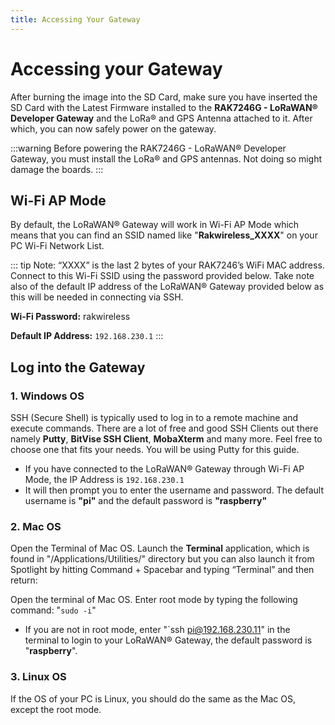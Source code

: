 ```yaml
---
title: Accessing Your Gateway
---
```


# Accessing your Gateway
After burning the image into the SD Card, make sure you have inserted the SD Card with the Latest Firmware installed to the **RAK7246G - LoRaWAN® Developer Gateway** and the LoRa® and GPS Antenna attached to it. After which, you can now safely power on the gateway.

:::warning 
Before powering the RAK7246G - LoRaWAN® Developer Gateway, you must install the LoRa® and GPS antennas. Not doing so might damage the boards.
:::

## Wi-Fi AP Mode
By default, the LoRaWAN® Gateway will work in Wi-Fi AP Mode which means that you can find an SSID named like "**Rakwireless_XXXX**" on your PC Wi-Fi Network List.

<Cimg src="/assets/images/quick-start-guide/rak7246/access_point.jpg" width="100%" figure_number = "1" caption="RAKwireless Access Point"/>

::: tip Note: 
“XXXX” is the last 2 bytes of your RAK7246’s WiFi MAC address. Connect to this Wi-Fi SSID using the password provided below. Take note also  of the default IP address of the LoRaWAN® Gateway provided below as this will be needed in connecting via SSH.

**Wi-Fi Password:** rakwireless

**Default IP Address:** `192.168.230.1`
:::

## Log into the Gateway 
### 1. Windows OS
SSH (Secure Shell) is typically used to log in to a remote machine and execute commands. There are a lot of free and good SSH Clients out there namely **Putty**, **BitVise SSH Client**, **MobaXterm** and many more. Feel free to choose one that fits your needs. You will be using Putty for this guide.

<Cimg src="/assets/images/quick-start-guide/rak7246/ssh.png" width="70%" figure_number = "2" caption="RAKwireless Access Point"/>

* If you have connected to the LoRaWAN® Gateway through Wi-Fi AP Mode, the IP Address is `192.168.230.1`
* It will then prompt you to enter the username and password. The default username is **"pi"** and the default password is **"raspberry"**

<Cimg src="/assets/images/quick-start-guide/rak7246/command_line.png" width="100%" figure_number = "3" caption="Command line after log in"/>

### 2. Mac OS
Open the Terminal of Mac OS. Launch the **Terminal** application, which is found in "/Applications/Utilities/" directory but you can also launch it from Spotlight by hitting Command + Spacebar and typing “Terminal” and then return:

<Cimg src="/assets/images/quick-start-guide/rak7246/mac_terminal.jpg" width="100%" figure_number = "3" caption="Opening Terminal in Mac OS"/>

Open the terminal of Mac OS. Enter root mode by typing the following command: "`sudo -i`"

* If you are not in root mode, enter "`ssh pi@192.168.230.11" in the terminal to login to your LoRaWAN® Gateway, the default password is "**raspberry**".


### 3. Linux OS
If the OS of your PC is Linux, you should do the same as the Mac OS, except the root mode.
